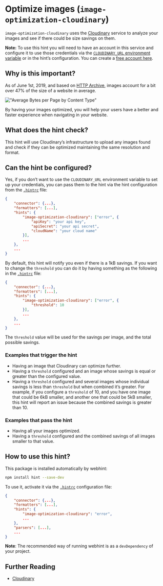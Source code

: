 # Optimize images (`image-optimization-cloudinary`)

`image-optimization-cloudinary` uses the [Cloudinary][cloudinary]
service to analyze your images and see if there could be size savings
on them.

**Note:** To use this hint you will need to have an account in this
service and configure it to use those credentials via the
[`CLOUDINARY_URL` environment variable][environment-variable] or in
the hint’s configuration. You can create a [free account here][signup].

## Why is this important?

As of June 1st, 2019, and based on [HTTP Archive][httparchive-report],
images account for a bit over 47% of the size of a website in average.

!["Average Bytes per Page by Content Type"][bytes-per-content-type]

By having your images optimized, you will help your users have a better
and faster experience when navigating in your website.

## What does the hint check?

This hint will use Cloudinary’s infrastructure to upload any images
found and check if they can be optimized maintaining the same resolution
and format.

## Can the hint be configured?

Yes, if you don’t want to use the `CLOUDINARY_URL` environment variable
to set up your credentials, you can pass them to the hint via the hint
configuration from the [`.hintrc`][hintrc] file:

```json
{
    "connector": {...},
    "formatters": [...],
    "hints": {
        "image-optimization-cloudinary": ["error", {
            "apiKey": "your api key",
            "apiSecret": "your api secret",
            "cloudName": "your cloud name"
        }],
        ...
    },
    ...
}
```

By default, this hint will notify you even if there is a 1kB savings.
If you want to change the `threshold` you can do it by having something
as the following in the [`.hintrc`][hintrc] file:

```json
{
    "connector": {...},
    "formatters": [...],
    "hints": {
        "image-optimization-cloudinary": ["error", {
            "threshold": 10
        }],
        ...
    },
    ...
}
```

The `threshold` value will be used for the savings per image, and the
total possible savings.

### Examples that **trigger** the hint

* Having an image that Cloudinary can optimize further.
* Having a `threshold` configured and an image whose savings is equal
  or greater than the configured value.
* Having a `threshold` configured and several images whose individual
  savings is less than `threshold` but when combined it’s greater.
  For example, if you configure a `threshold` of 10, and you have one
  image that could be 6kB smaller, and another one that could be 5kB
  smaller, this hint will report an issue because the combined savings
  is greater than 10.

### Examples that **pass** the hint

* Having all your images optimized.
* Having a `threshold` configured and the combined savings of all
  images smaller to that value.

## How to use this hint?

This package is installed automatically by webhint:

```bash
npm install hint --save-dev
```

To use it, activate it via the [`.hintrc`][hintrc] configuration file:

```json
{
    "connector": {...},
    "formatters": [...],
    "hints": {
        "image-optimization-cloudinary": "error",
        ...
    },
    "parsers": [...],
    ...
}
```

**Note**: The recommended way of running webhint is as a `devDependency` of
your project.

## Further Reading

* [Cloudinary][cloudinary]

<!-- Link labels: -->

[bytes-per-content-type]: https://chart.googleapis.com/chart?chs=400x225&cht=p&chco=007099&chd=t:1810,52,89,454,109,789,16&chds=0,1810&chdlp=b&chdl=total%203376%20kB&chl=Images+-+1810+kB%7CHTML+-+52+kB%7CStylesheets+-+89+kB%7CScripts+-+454+kB%7CFonts+-+109+kB%7CVideo+-+789+kB%7COther+-+16+kB&chma=|5&chtt=Average+Bytes+per+Page+by+Content+Type
[cloudinary]: https://cloudinary.com
[environment-variable]: https://www.npmjs.com/package/cloudinary#configuration
[httparchive-report]: https://httparchive.org/reports/page-weight?start=2019_06_01&view=list
[signup]: https://cloudinary.com/users/register/free
[hintrc]: https://webhint.io/docs/user-guide/configuring-webhint/summary/
